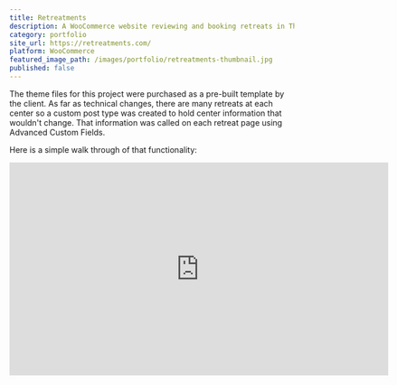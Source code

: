 ```yaml
---
title: Retreatments
description: A WooCommerce website reviewing and booking retreats in Thailand.
category: portfolio
site_url: https://retreatments.com/
platform: WooCommerce
featured_image_path: /images/portfolio/retreatments-thumbnail.jpg
published: false
---
```


The theme files for this project were purchased as a pre-built template by the client. As far as technical changes, there are many retreats at each center so a custom post type was created to hold center information that wouldn't change. That information was called on each retreat page using Advanced Custom Fields.

Here is a simple walk through of that functionality:

<div class="video-wrapper">
  <iframe width="670" height="377" src="https://www.youtube-nocookie.com/embed/_kQqrsSbCY4?rel=0&amp;showinfo=0" frameborder="0" allowfullscreen></iframe>
</div>

